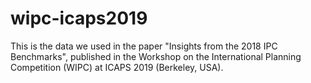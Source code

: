 # wipc-icaps2019
This is the data we used in the paper "Insights from the 2018 IPC Benchmarks", published in the Workshop on the International Planning Competition (WIPC) at ICAPS 2019 (Berkeley, USA).



